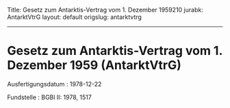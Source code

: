 Title: Gesetz zum Antarktis-Vertrag vom 1. Dezember 1959210
jurabk: AntarktVtrG
layout: default
origslug: antarktvtrg


---

# Gesetz zum Antarktis-Vertrag vom 1. Dezember 1959 (AntarktVtrG)

Ausfertigungsdatum
:   1978-12-22

Fundstelle
:   BGBl II: 1978, 1517

